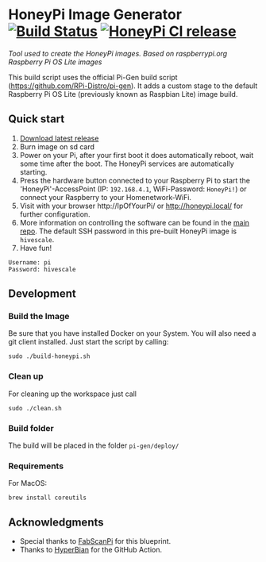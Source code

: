 # HoneyPi Image Generator [![Build Status](https://travis-ci.com/Honey-Pi/HoneyPi-Build-Raspbian.svg?branch=master)](https://travis-ci.com/Honey-Pi/HoneyPi-Build-Raspbian) [![HoneyPi CI release](https://github.com/Honey-Pi/HoneyPi-Build-Raspbian/actions/workflows/release.yml/badge.svg?branch=master)](https://github.com/Honey-Pi/HoneyPi-Build-Raspbian/actions/workflows/release.yml)
_Tool used to create the HoneyPi images. Based on raspberrypi.org Raspberry Pi OS Lite images_

This build script uses the official Pi-Gen build script (https://github.com/RPi-Distro/pi-gen). It adds a custom stage to the default Raspberry Pi OS Lite (previously known as Raspbian Lite) image build.

## Quick start

1. [Download latest release](https://github.com/Honey-Pi/HoneyPi-Build-Raspbian/releases)
2. Burn image on sd card
3. Power on your Pi, after your first boot it does automatically reboot, wait some time after the boot. The HoneyPi services are automatically starting.
4. Press the hardware button connected to your Raspberry Pi to start the 'HoneyPi'-AccessPoint (IP: `192.168.4.1`, WiFi-Password: `HoneyPi!`) or connect your Raspberry to your Homenetwork-WiFi.
5. Visit with your browser http://IpOfYourPi/ or http://honeypi.local/ for further configuration.
6. More information on controlling the software can be found in the [main repo](https://github.com/Honey-Pi/HoneyPi). The default SSH password in this pre-built HoneyPi image is `hivescale`. 
7. Have fun!

```
Username: pi
Password: hivescale
```

## Development

### Build the Image
Be sure that you have installed Docker on your System. You will also need a git client installed.
Just start the script by calling:

```
sudo ./build-honeypi.sh
```

### Clean up
For cleaning up the workspace just call

```
sudo ./clean.sh
```

### Build folder
The build will be placed in the folder ```pi-gen/deploy/```

### Requirements

For MacOS:

```
brew install coreutils
```

## Acknowledgments
* Special thanks to [FabScanPi](https://github.com/mariolukas/FabScanPi-Build-Raspbian) for this blueprint.
* Thanks to [HyperBian](https://github.com/hyperion-project/HyperBian) for the GitHub Action.
